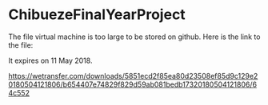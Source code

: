 # ChibuezeFinalYearProject

The file virtual machine is too large to be stored on github. Here is the link to the file:

It expires on 11 May 2018.

https://wetransfer.com/downloads/5851ecd2f85ea80d23508ef85d9c129e20180504121806/b654407e74829f829d59ab081bedb17320180504121806/64c552
